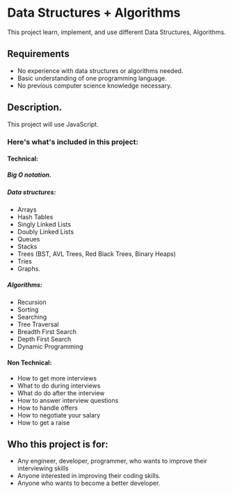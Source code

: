 # Data Structures + Algorithms
This project learn, implement, and use different Data Structures, Algorithms.
## Requirements
* No experience with data structures or algorithms needed.
* Basic understanding of one programming language.
* No previous computer science knowledge necessary.
## Description.
This project will use JavaScript.
### Here's what's included in this project:
#### Technical:
##### Big O notation.
##### Data structures: 
* Arrays
* Hash Tables
* Singly Linked Lists
* Doubly Linked Lists
* Queues
* Stacks
* Trees (BST, AVL Trees, Red Black Trees, Binary Heaps)
* Tries
* Graphs.
##### Algorithms: 
* Recursion
* Sorting
* Searching
* Tree Traversal
* Breadth First Search
* Depth First Search
* Dynamic Programming
#### Non Technical:
- How to get more interviews
- What to do during interviews
- What do do after the interview
- How to answer interview questions
- How to handle offers
- How to negotiate your salary
- How to get a raise
## Who this project is for:
* Any engineer, developer, programmer, who wants to improve their interviewing skills
* Anyone interested in improving their coding skills.
* Anyone who wants to become a better developer.

